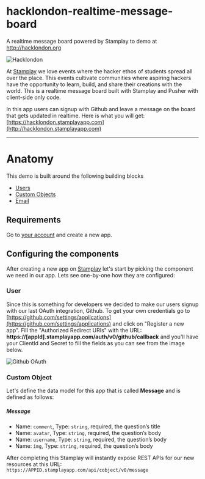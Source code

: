 # hacklondon-realtime-message-board
A realtime message board powered by Stamplay to demo at http://hacklondon.org

![Hacklondon](https://blog.stamplay.com/wp-content/uploads/2015/02/Schermata-2015-02-27-alle-16.55.13.png "Hacklondon")

At [Stamplay](https://stamplay.com) we love events where the hacker ethos of students spread all over the place. This events cultivate communities where aspiring hackers have the opportunity to learn, build, and share their creations with the world. This is a realtime message board built with Stamplay and Pusher with client-side only code.

In this app users can signup with Github and leave a message on the board that gets updated in realtime. Here is what you will get: [https://hacklondon.stamplayapp.com](http://hacklondon.stamplayapp.com)

-----------------------
# Anatomy

This demo is built around the following building blocks

* [Users](https://www.stamplay.com/docs#user)
* [Custom Objects](https://www.stamplay.com/docs#customobject)
* [Email](https://www.stamplay.com/docs#email)

## Requirements

Go to [your account](http://editor.stamplay.com/apps) and create a new app.

## Configuring the components

After creating a new app on [Stamplay](https://editor.stamplay.com) let's start by picking the component we need in our app. Lets see one-by-one how they are configured:

### User
Since this is something for developers we decided to make our users signup with our last OAuth integration, Github. To get your own credentials go to [https://github.com/settings/applications](https://github.com/settings/applications) and click on "Register a new app". Fill the "Authorized Redirect URIs" with the URL: **https://[appId].stamplayapp.com/auth/v0/github/callback** and you'll have your ClientId and Secret to fill the fields as you can see from the image below. 

![Github OAuth](http://blog.stamplay.com/wp-content/uploads/2014/09/Schermata-2014-09-09-alle-16.27.56.png "Github OAuth")

### Custom Object
Let's define the data model for this app that is called **Message** and is defined as follows:

##### Message

* Name: `comment`, Type: `string`, required, the question’s title
* Name: `avatar`, Type: `string`, required, the question’s body
* Name: `username`, Type: `string`, required, the question’s body
* Name: `img`, Type: `string`, required, the question’s body

After completing this Stamplay will instantly expose REST APIs for our new resources at this URL: `https://APPID.stamplayapp.com/api/cobject/v0/message`
